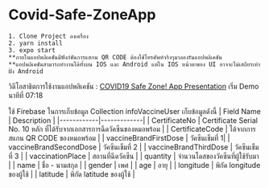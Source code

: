 # Covid-Safe-ZoneApp
```
1. Clone Project ลงเครื่อง
2. yarn install
3. expo start
**ภายในแอปพลิเคชันมีฟังก์ชันการแสกน QR CODE ต้องใช้โทรศัพท์จริงๆมาลองรันแอปพลิเคชัน
**แอปพลิเคชันสามารถทำงานได้ทั้งบน IOS และ Android แต่ใน IOS หน้าตาของ UI อาจจะไม่เสถียรเท่าฝั่ง Android
```
วิดีโอสาธิตการใช้งานแอปพลิเคชัน : [COVID19 Safe Zone! App Presentation](https://youtu.be/ivoMWmO9CcI) เริ่ม Demo นาทีที่ 07:18

ใช้ Firebase ในการเก็บข้อมูล
Collection infoVaccineUser เก็บข้อมูลดังนี้
| Field Name | Description |
|------------|-------------|
| CertificateNo | Certificate Serial No. 10 หลัก ที่ได้รับจากเอกสารการฉีดวัคซีนของหมอพร้อม |
| CertificateCode | ได้จากการสแกน QR CODE ของหมอพร้อม |
| vaccineBrandFirstDose | วัคซีนเข็มที่ 1|
| vaccineBrandSecondDose | วัคซีนเข็มที่ 2 |
| vaccineBrandThirdDose | วัคซีนเข็มที่ 3 |
| vaccinationPlace | สถานที่ฉีดวัคซีน |
| quantity | จำนวนโดสของวัคซีนที่ผู้ใช้รับมา |
| name | ชื่อ - นามสกุล |
| gender | เพศ |
| age | อายุ |
| longitude | พิกัด longitude ของผู้ใช้ |
| latitude | พิกัด latitude ของผู้ใช้ |
